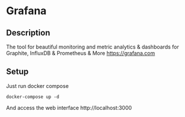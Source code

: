 # Grafana

## Description

The tool for beautiful monitoring and metric analytics & dashboards for Graphite, InfluxDB & Prometheus & More https://grafana.com

## Setup

Just run docker compose

```
docker-compose up -d
```

And access the web interface http://localhost:3000


